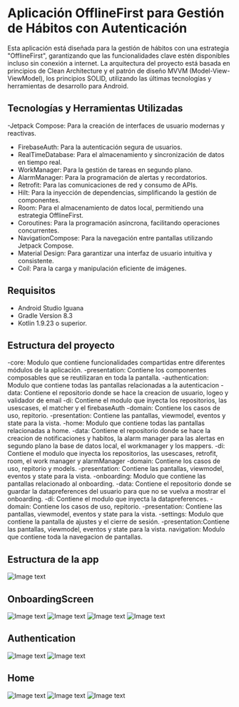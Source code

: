 # Aplicación OfflineFirst para Gestión de Hábitos con Autenticación
Esta aplicación está diseñada para la gestión de hábitos con una estrategia "OfflineFirst", garantizando que las funcionalidades clave estén disponibles incluso sin conexión a internet. La arquitectura del proyecto está basada en principios de Clean Architecture y el patrón de diseño MVVM (Model-View-ViewModel), los principios SOLID, utilizando las últimas tecnologías y herramientas de desarrollo para Android.
## Tecnologías y Herramientas Utilizadas
-Jetpack Compose: Para la creación de interfaces de usuario modernas y reactivas.
- FirebaseAuth: Para la autenticación segura de usuarios.
- RealTimeDatabase: Para el almacenamiento y sincronización de datos en tiempo real.
- WorkManager: Para la gestión de tareas en segundo plano.
- AlarmManager: Para la programación de alertas y recordatorios.
- Retrofit: Para las comunicaciones de red y consumo de APIs.
- Hilt: Para la inyección de dependencias, simplificando la gestión de componentes.
- Room: Para el almacenamiento de datos local, permitiendo una estrategia OfflineFirst.
- Coroutines: Para la programación asíncrona, facilitando operaciones concurrentes.
- NavigationCompose: Para la navegación entre pantallas utilizando Jetpack Compose.
- Material Design: Para garantizar una interfaz de usuario intuitiva y consistente.
- Coil: Para la carga y manipulación eficiente de imágenes.

## Requisitos

- Android Studio Iguana
- Gradle Version 8.3
- Kotlin 1.9.23 o superior.

## Estructura del proyecto
-core: Modulo que contiene funcionalidades compartidas entre diferentes módulos de la aplicación.
    -presentation: Contiene los componentes composables que se reutilizaran en toda la pantalla.
-authentication: Modulo que contiene todas las pantallas relacionadas a la autenticacion
    -data: Contiene el repositorio donde se hace la creacion de usuario, logeo y validador de email
    -di: Contiene el modulo que inyecta los repositorios, las usescases, el matcher y el firebaseAuth
    -domain: Contiene los casos de uso, repitorio.
    -presentation: Contiene las pantallas, viewmodel, eventos y state para la vista.
-home: Modulo que contiene todas las pantallas relacionadas a home.
    -data: Contiene el repositorio donde se hace la creacion de notificaciones y habitos, la alarm manager para las alertas en segundo plano
           la base de datos local, el workmanager y los mappers.
    -di: Contiene el modulo que inyecta los repositorios, las usescases, retrofit, room, el work manager y alarmManager
    -domain: Contiene los casos de uso, repitorio y models.
    -presentation: Contiene las pantallas, viewmodel, eventos y state para la vista.
-onboarding: Modulo que contiene las pantallas relacionado al onboarding.
    -data: Contiene el repositorio donde se guardar la datapreferences del usuario para que no se vuelva a mostrar el onboarding.
    -di: Contiene el modulo que inyecta la datapreferences.
    -domain: Contiene los casos de uso, repitorio.
    -presentation: Contiene las pantallas, viewmodel, eventos y state para la vista.
-settings: Modulo que contiene la pantalla de ajustes y el cierre de sesión.
    -presentation:Contiene las pantallas, viewmodel, eventos y state para la vista.
navigation: Modulo que contiene toda la navegacion de pantallas.



## Estructura de la app
![Image text](https://github.com/EliasMP07/HabitsApp/blob/master/app/src/main/assets/structureproject.png)

## OnboardingScreen
![Image text](https://github.com/EliasMP07/HabitsApp/blob/master/app/src/main/assets/onboarding1.png)
![Image text](https://github.com/EliasMP07/HabitsApp/blob/master/app/src/main/assets/onboarding2.png)
![Image text](https://github.com/EliasMP07/HabitsApp/blob/master/app/src/main/assets/onboarding3.png)
![Image text](https://github.com/EliasMP07/HabitsApp/blob/master/app/src/main/assets/onboarding4.png)
## Authentication
![Image text](https://github.com/EliasMP07/HabitsApp/blob/master/app/src/main/assets/authenticationlogin.png)
![Image text](https://github.com/EliasMP07/HabitsApp/blob/master/app/src/main/assets/authenticationregister.png)
## Home
![Image text](https://github.com/EliasMP07/HabitsApp/blob/master/app/src/main/assets/home_habits.png)
![Image text](https://github.com/EliasMP07/HabitsApp/blob/master/app/src/main/assets/home_edit_habit.png)
![Image text](https://github.com/EliasMP07/HabitsApp/blob/master/app/src/main/assets/home_create_habit.png)

